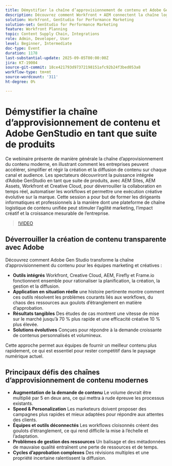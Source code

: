 ```yaml
---
title: Démystifier la chaîne d’approvisionnement de contenu et Adobe GenStudio en tant que suite de produits
description: Découvrez comment Workfront + AEM connectent la chaîne logistique du contenu. Découvrez comment Adobe Gen Studio rationalise la planification, la création, la diffusion et les informations.
solution: Workfront, GenStudio for Performance Marketing
solution-set: GenStudio for Performance Marketing
feature: Workfront Planning
topic: Content Supply Chain, Integrations
role: Admin, Developer, User
level: Beginner, Intermediate
doc-type: Event
duration: 1178
last-substantial-update: 2025-09-05T00:00:00Z
jira: KT-19004
source-git-commit: 18ce421793d97372198151afc92b24f3bed053a8
workflow-type: tm+mt
source-wordcount: '311'
ht-degree: 0%

---
```



# Démystifier la chaîne d’approvisionnement de contenu et Adobe GenStudio en tant que suite de produits

Ce webinaire présente de manière générale la chaîne d’approvisionnement du contenu moderne, en illustrant comment les entreprises peuvent accélérer, simplifier et régir la création et la diffusion de contenu sur chaque canal et audience. Les spectateurs découvriront la puissance intégrée d’Adobe GenStudio en tant que suite de produits, avec AEM Sites, AEM Assets, Workfront et Creative Cloud, pour déverrouiller la collaboration en temps réel, automatiser les workflows et permettre une exécution créative évolutive sur la marque. Cette session a pour but de former les dirigeants informatiques et professionnels à la manière dont une plateforme de chaîne logistique de contenu unifiée peut stimuler l’agilité marketing, l’impact créatif et la croissance mesurable de l’entreprise.

>[!VIDEO](https://video.tv.adobe.com/v/3472978/?learn=on&enablevpops)

## Déverrouiller la création de contenu transparente avec Adobe

Découvrez comment Adobe Gen Studio transforme la chaîne d’approvisionnement du contenu pour les équipes marketing et créatives :

* **Outils intégrés** Workfront, Creative Cloud, AEM, Firefly et Frame.io fonctionnent ensemble pour rationaliser la planification, la création, la gestion et la diffusion.
* **Application en situation réelle** une histoire pertinente montre comment ces outils résolvent les problèmes courants liés aux workflows, du chaos des ressources aux goulots d’étranglement en matière d’approbation.
* **Résultats tangibles** Des études de cas montrent une vitesse de mise sur le marché jusqu’à 70 % plus rapide et une efficacité créative 10 % plus élevée.
* **Solutions évolutives** Conçues pour répondre à la demande croissante de contenus personnalisés et volumineux.

Cette approche permet aux équipes de fournir un meilleur contenu plus rapidement, ce qui est essentiel pour rester compétitif dans le paysage numérique actuel.

## Principaux défis des chaînes d’approvisionnement de contenu modernes

* **Augmentation de la demande de contenu** Le volume devrait être multiplié par 5 en deux ans, ce qui mettra à rude épreuve les processus existants.
* **Speed &amp; Personalization** Les marketeurs doivent proposer des campagnes plus rapides et mieux adaptées pour répondre aux attentes des clients.
* **Équipes et outils déconnectés** Les workflows cloisonnés créent des goulots d’étranglement, ce qui rend difficile la mise à l’échelle et l’adaptation.
* **Problèmes de gestion des ressources** Un balisage et des métadonnées de mauvaise qualité entraînent une perte de ressources et de temps.
* **Cycles d’approbation complexes** Des révisions multiples et une propriété incertaine ralentissent la diffusion.